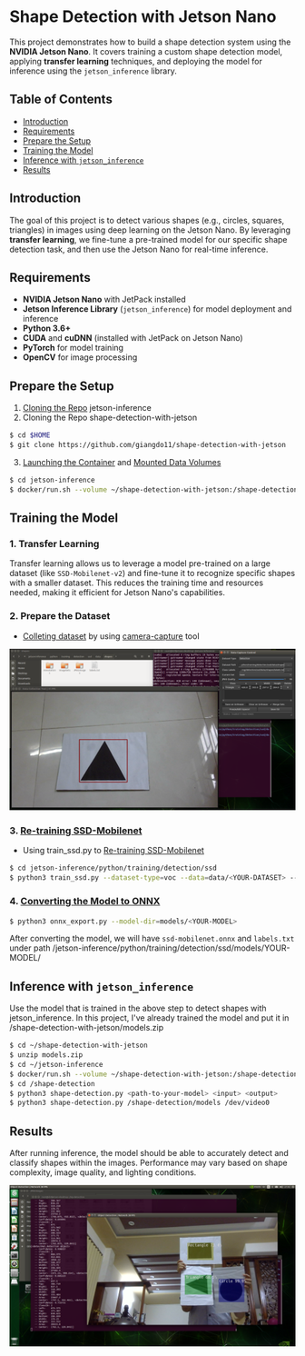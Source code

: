 # Shape Detection with Jetson Nano

This project demonstrates how to build a shape detection system using the **NVIDIA Jetson Nano**. It covers training a custom shape detection model, applying **transfer learning** techniques, and deploying the model for inference using the `jetson_inference` library.

## Table of Contents

- [Introduction](#introduction)
- [Requirements](#requirements)
- [Prepare the Setup](#prepare-the-setup)
- [Training the Model](#training-the-model)
- [Inference with `jetson_inference`](#inference-with-jetson_inference)
- [Results](#results)

## Introduction

The goal of this project is to detect various shapes (e.g., circles, squares, triangles) in images using deep learning on the Jetson Nano. By leveraging **transfer learning**, we fine-tune a pre-trained model for our specific shape detection task, and then use the Jetson Nano for real-time inference.

## Requirements

- **NVIDIA Jetson Nano** with JetPack installed
- **Jetson Inference Library** (`jetson_inference`) for model deployment and inference
- **Python 3.6+**
- **CUDA** and **cuDNN** (installed with JetPack on Jetson Nano)
- **PyTorch** for model training
- **OpenCV** for image processing

## Prepare the Setup

1. [Cloning the Repo](https://github.com/dusty-nv/jetson-inference/blob/master/docs/building-repo-2.md#cloning-the-repo) jetson-inference
2. Cloning the Repo shape-detection-with-jetson
``` bash
$ cd $HOME
$ git clone https://github.com/giangdo11/shape-detection-with-jetson
```
3. [Launching the Container](https://github.com/dusty-nv/jetson-inference/blob/master/docs/aux-docker.md#launching-the-container) and [Mounted Data Volumes](https://github.com/dusty-nv/jetson-inference/blob/master/docs/aux-docker.md#mounted-data-volumes)
``` bash
$ cd jetson-inference
$ docker/run.sh --volume ~/shape-detection-with-jetson:/shape-detection
```

## Training the Model

### 1. Transfer Learning

Transfer learning allows us to leverage a model pre-trained on a large dataset (like `SSD-Mobilenet-v2`) and fine-tune it to recognize specific shapes with a smaller dataset. This reduces the training time and resources needed, making it efficient for Jetson Nano's capabilities.

### 2. Prepare the Dataset

- [Colleting dataset](https://github.com/dusty-nv/jetson-inference/blob/master/docs/pytorch-collect-detection.md#collecting-your-own-detection-datasets) by using [camera-capture](https://github.com/dusty-nv/jetson-inference/blob/master/docs/pytorch-collect-detection.md#launching-the-tool) tool

![alt text](https://github.com/giangdo11/shape-detection-with-jetson/blob/main/images/image.png)

### 3. [Re-training SSD-Mobilenet](https://github.com/dusty-nv/jetson-inference/blob/master/docs/pytorch-ssd.md#re-training-ssd-mobilenet)
- Using train_ssd.py to [Re-training SSD-Mobilenet](https://github.com/dusty-nv/jetson-inference/blob/master/docs/pytorch-ssd.md#training-the-ssd-mobilenet-model)
``` bash
$ cd jetson-inference/python/training/detection/ssd
$ python3 train_ssd.py --dataset-type=voc --data=data/<YOUR-DATASET> --model-dir=models/<YOUR-MODEL> --epochs=100
```

### 4. [Converting the Model to ONNX](https://github.com/dusty-nv/jetson-inference/blob/master/docs/pytorch-ssd.md#converting-the-model-to-onnx)
``` bash
$ python3 onnx_export.py --model-dir=models/<YOUR-MODEL>
```
After converting the model, we will have `ssd-mobilenet.onnx` and `labels.txt` under path /jetson-inference/python/training/detection/ssd/models/YOUR-MODEL/

## Inference with `jetson_inference`

Use the model that is trained in the above step to detect shapes with jetson_inference. In this project, I've already trained the model and put it in /shape-detection-with-jetson/models.zip

``` bash
$ cd ~/shape-detection-with-jetson
$ unzip models.zip
$ cd ~/jetson-inference
$ docker/run.sh --volume ~/shape-detection-with-jetson:/shape-detection
$ cd /shape-detection
$ python3 shape-detection.py <path-to-your-model> <input> <output>
$ python3 shape-detection.py /shape-detection/models /dev/video0
```

## Results

After running inference, the model should be able to accurately detect and classify shapes within the images. Performance may vary based on shape complexity, image quality, and lighting conditions.

![alt text](https://github.com/giangdo11/shape-detection-with-jetson/blob/main/images/image-1.png)
